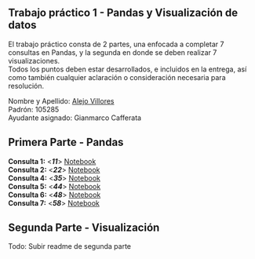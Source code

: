 Trabajo práctico 1 - Pandas y Visualización de datos
---

El trabajo práctico consta de 2 partes, una enfocada a completar 7 consultas en Pandas, y la
segunda en donde se deben realizar 7 visualizaciones. \
Todos los puntos deben estar desarrollados, e incluidos en la entrega, así como también cualquier aclaración o consideración
necesaria para resolución.

Nombre y Apellido: [Alejo Villores](https://github.com/alejovillores) \
Padrón: 105285 \
Ayudante asignado: Gianmarco Cafferata

## Primera Parte - Pandas
**Consulta 1:**  <***11***>  [Notebook](https://github.com/alejovillores/tp1_villores_alejo_pandas_visu/blob/main/pandas_consultas/ejercicio_11.ipynb) \
**Consulta 2:**  <***22***>  [Notebook](https://github.com/alejovillores/tp1_villores_alejo_pandas_visu/blob/main/pandas_consultas/ejercicio_22.ipynb) \
**Consulta 4:**  <***35***>  [Notebook](https://github.com/alejovillores/tp1_villores_alejo_pandas_visu/blob/main/pandas_consultas/ejercicio_35.ipynb) \
**Consulta 5:**  <***44***>  [Notebook](https://github.com/alejovillores/tp1_villores_alejo_pandas_visu/blob/main/pandas_consultas/ejercicio_44.ipynb) \
**Consulta 6:**  <***48***>  [Notebook](https://github.com/alejovillores/tp1_villores_alejo_pandas_visu/blob/main/pandas_consultas/ejercicio_48.ipynb) \
**Consulta 7:**  <***58***>  [Notebook](https://github.com/alejovillores/tp1_villores_alejo_pandas_visu/blob/main/pandas_consultas/ejercicio_58.ipynb) 

## Segunda Parte - Visualización

Todo: Subir readme de segunda parte
